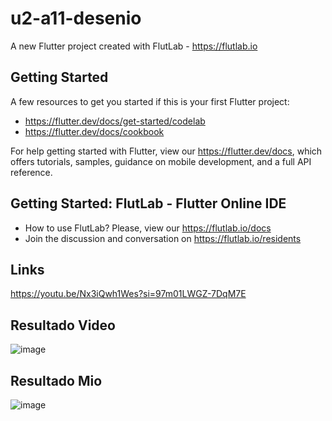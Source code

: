 # u2-a11-desenio

A new Flutter project created with FlutLab - https://flutlab.io

## Getting Started

A few resources to get you started if this is your first Flutter project:

- https://flutter.dev/docs/get-started/codelab
- https://flutter.dev/docs/cookbook

For help getting started with Flutter, view our
https://flutter.dev/docs, which offers tutorials,
samples, guidance on mobile development, and a full API reference.

## Getting Started: FlutLab - Flutter Online IDE

- How to use FlutLab? Please, view our https://flutlab.io/docs
- Join the discussion and conversation on https://flutlab.io/residents
## Links
https://youtu.be/Nx3iQwh1Wes?si=97m01LWGZ-7DqM7E
## Resultado Video
![image](https://github.com/GuerreroA128/u2-a11-ux/assets/143743819/d30233d3-d0a0-42a9-b0b0-88c46b359f59)
## Resultado Mio
![image](https://github.com/GuerreroA128/u2-a11-ux/assets/143743819/b43a2da5-f397-478e-adb3-6841e0b364c0)

